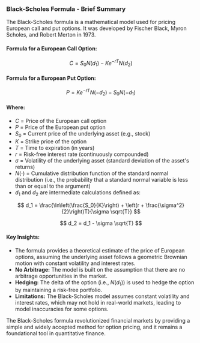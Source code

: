 ### **Black-Scholes Formula - Brief Summary**

The Black-Scholes formula is a mathematical model used for pricing European call and put options. It was developed by Fischer Black, Myron Scholes, and Robert Merton in 1973.

#### **Formula for a European Call Option:**

$$
C = S_0 N(d_1) - K e^{-rT} N(d_2)
$$

#### **Formula for a European Put Option:**

$$
P = K e^{-rT} N(-d_2) - S_0 N(-d_1)
$$

#### **Where:**

- $C$ = Price of the European call option
- $P$ = Price of the European put option
- $S_0$ = Current price of the underlying asset (e.g., stock)
- $K$ = Strike price of the option
- $T$ = Time to expiration (in years)
- $r$ = Risk-free interest rate (continuously compounded)
- $\sigma$ = Volatility of the underlying asset (standard deviation of the asset's returns)
- $N(\cdot)$ = Cumulative distribution function of the standard normal distribution (i.e., the probability that a standard normal variable is less than or equal to the argument)
- $d_1$ and $d_2$ are intermediate calculations defined as:

$$
d_1 = \frac{\ln\left(\frac{S_0}{K}\right) + \left(r + \frac{\sigma^2}{2}\right)T}{\sigma \sqrt{T}}
$$

$$
d_2 = d_1 - \sigma \sqrt{T}
$$

#### **Key Insights:**

- The formula provides a theoretical estimate of the price of European options, assuming the underlying asset follows a geometric Brownian motion with constant volatility and interest rates.
- **No Arbitrage:** The model is built on the assumption that there are no arbitrage opportunities in the market.
- **Hedging:** The delta of the option (i.e., $N(d_1)$) is used to hedge the option by maintaining a risk-free portfolio.
- **Limitations:** The Black-Scholes model assumes constant volatility and interest rates, which may not hold in real-world markets, leading to model inaccuracies for some options.

The Black-Scholes formula revolutionized financial markets by providing a simple and widely accepted method for option pricing, and it remains a foundational tool in quantitative finance.
